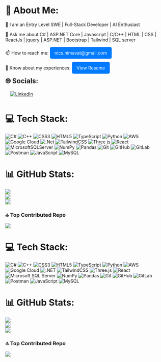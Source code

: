 <h1>💫 About Me:</h1>
<p>📝 I am an Entry Level SWE | Full-Stack Developer | AI Enthusiast</p>

<p>💬 Ask me about C# | ASP.NET Core | Javascript | C/C++ | HTML | CSS | ReactJs | jquery | ASP.NET | Bootstrap | Tailwind | SQL server</p>

<p style="margin: 10px 0;">
    📫 How to reach me: 
    <a href="mailto:nics.nimavat@gmail.com" style="display: inline-block; padding: 10px 15px; background-color: #007BFF; color: white; text-decoration: none; border-radius: 5px; transition: background-color 0.3s;">nics.nimavat@gmail.com</a>
</p>
<p style="margin: 10px 0;">
    📄 Know about my experiences: 
    <a href="https://drive.google.com/file/d/1ZzKq0yhGgM1S9bXBxUuXIUHIj_ZgdqNM/view?usp=sharing" style="display: inline-block; padding: 10px 15px; background-color: #007BFF; color: white; text-decoration: none; border-radius: 5px; transition: background-color 0.3s;">View Resume</a>
</p>


<h2 style="margin: 10px 0;">🌐 Socials:</h2>
<a href="https://linkedin.com/in/Nikhil Nimavat" style="display: inline-block; padding: 10px 15px;">
    <img src="https://img.shields.io/badge/LinkedIn-%230077B5.svg?logo=linkedin&logoColor=white" alt="LinkedIn" />
</a>

# 💻 Tech Stack:
![C#](https://img.shields.io/badge/c%23-%23239120.svg?style=for-the-badge&logo=csharp&logoColor=white) 
![C++](https://img.shields.io/badge/c++-%2300599C.svg?style=for-the-badge&logo=c%2B%2B&logoColor=white) 
![CSS3](https://img.shields.io/badge/css3-%231572B6.svg?style=for-the-badge&logo=css3&logoColor=white) 
![HTML5](https://img.shields.io/badge/html5-%23E34F26.svg?style=for-the-badge&logo=html5&logoColor=white) 
![TypeScript](https://img.shields.io/badge/typescript-%23007ACC.svg?style=for-the-badge&logo=typescript&logoColor=white) 
![Python](https://img.shields.io/badge/python-3670A0?style=for-the-badge&logo=python&logoColor=ffdd54) 
![AWS](https://img.shields.io/badge/AWS-%23FF9900.svg?style=for-the-badge&logo=amazon-aws&logoColor=white) 
![Google Cloud](https://img.shields.io/badge/GoogleCloud-%234285F4.svg?style=for-the-badge&logo=google-cloud&logoColor=white) 
![.Net](https://img.shields.io/badge/.NET-5C2D91?style=for-the-badge&logo=.net&logoColor=white) 
![TailwindCSS](https://img.shields.io/badge/tailwindcss-%2338B2AC.svg?style=for-the-badge&logo=tailwind-css&logoColor=white) 
![Three js](https://img.shields.io/badge/threejs-black?style=for-the-badge&logo=three.js&logoColor=white) 
![React](https://img.shields.io/badge/react-%2320232a.svg?style=for-the-badge&logo=react&logoColor=%2361DAFB) 
![MicrosoftSQLServer](https://img.shields.io/badge/Microsoft%20SQL%20Server-CC2927?style=for-the-badge&logo=microsoft%20sql%20server&logoColor=white) 
![NumPy](https://img.shields.io/badge/numpy-%23013243.svg?style=for-the-badge&logo=numpy&logoColor=white) 
![Pandas](https://img.shields.io/badge/pandas-%23150458.svg?style=for-the-badge&logo=pandas&logoColor=white) 
![Git](https://img.shields.io/badge/git-%23F05033.svg?style=for-the-badge&logo=git&logoColor=white) 
![GitHub](https://img.shields.io/badge/github-%23121011.svg?style=for-the-badge&logo=github&logoColor=white) 
![GitLab](https://img.shields.io/badge/gitlab-%23181717.svg?style=for-the-badge&logo=gitlab&logoColor=white) 
![Postman](https://img.shields.io/badge/Postman-FF6C37?style=for-the-badge&logo=postman&logoColor=white) 
![JavaScript](https://img.shields.io/badge/javascript-%23323330.svg?style=for-the-badge&logo=javascript&logoColor=%23F7DF1E) 
![MySQL](https://img.shields.io/badge/mysql-4479A1.svg?style=for-the-badge&logo=mysql&logoColor=white)

# 📊 GitHub Stats:
![](https://github-readme-stats.vercel.app/api?username=nick-n9&theme=tokyonight&hide_border=false&include_all_commits=true&count_private=false)<br/>
![](https://github-readme-streak-stats.herokuapp.com/?user=nick-n9&theme=tokyonight&hide_border=false)<br/>
![](https://github-readme-stats.vercel.app/api/top-langs/?username=nick-n9&theme=tokyonight&hide_border=false&include_all_commits=true&count_private=false&layout=compact)

### 🔝 Top Contributed Repo
![](https://github-contributor-stats.vercel.app/api?username=nick-n9&limit=5&theme=dark&combine_all_yearly_contributions=true)

# 💻 Tech Stack:
<img src="https://img.shields.io/badge/c%23-%23239120.svg?style=for-the-badge&logo=csharp&logoColor=white" alt="C#"> 
<img src="https://img.shields.io/badge/c++-%2300599C.svg?style=for-the-badge&logo=c%2B%2B&logoColor=white" alt="C++"> 
<img src="https://img.shields.io/badge/css3-%231572B6.svg?style=for-the-badge&logo=css3&logoColor=white" alt="CSS3"> 
<img src="https://img.shields.io/badge/html5-%23E34F26.svg?style=for-the-badge&logo=html5&logoColor=white" alt="HTML5"> 
<img src="https://img.shields.io/badge/typescript-%23007ACC.svg?style=for-the-badge&logo=typescript&logoColor=white" alt="TypeScript"> 
<img src="https://img.shields.io/badge/python-3670A0?style=for-the-badge&logo=python&logoColor=ffdd54" alt="Python"> 
<img src="https://img.shields.io/badge/AWS-%23FF9900.svg?style=for-the-badge&logo=amazon-aws&logoColor=white" alt="AWS"> 
<img src="https://img.shields.io/badge/GoogleCloud-%234285F4.svg?style=for-the-badge&logo=google-cloud&logoColor=white" alt="Google Cloud"> 
<img src="https://img.shields.io/badge/.NET-5C2D91?style=for-the-badge&logo=.net&logoColor=white" alt=".NET"> 
<img src="https://img.shields.io/badge/tailwindcss-%2338B2AC.svg?style=for-the-badge&logo=tailwind-css&logoColor=white" alt="TailwindCSS"> 
<img src="https://img.shields.io/badge/threejs-black?style=for-the-badge&logo=three.js&logoColor=white" alt="Three.js"> 
<img src="https://img.shields.io/badge/react-%2320232a.svg?style=for-the-badge&logo=react&logoColor=%2361DAFB" alt="React"> 
<img src="https://img.shields.io/badge/Microsoft%20SQL%20Server-CC2927?style=for-the-badge&logo=microsoft%20sql%20server&logoColor=white" alt="Microsoft SQL Server"> 
<img src="https://img.shields.io/badge/numpy-%23013243.svg?style=for-the-badge&logo=numpy&logoColor=white" alt="NumPy"> 
<img src="https://img.shields.io/badge/pandas-%23150458.svg?style=for-the-badge&logo=pandas&logoColor=white" alt="Pandas"> 
<img src="https://img.shields.io/badge/git-%23F05033.svg?style=for-the-badge&logo=git&logoColor=white" alt="Git"> 
<img src="https://img.shields.io/badge/github-%23121011.svg?style=for-the-badge&logo=github&logoColor=white" alt="GitHub"> 
<img src="https://img.shields.io/badge/gitlab-%23181717.svg?style=for-the-badge&logo=gitlab&logoColor=white" alt="GitLab"> 
<img src="https://img.shields.io/badge/Postman-FF6C37?style=for-the-badge&logo=postman&logoColor=white" alt="Postman"> 
<img src="https://img.shields.io/badge/javascript-%23323330.svg?style=for-the-badge&logo=javascript&logoColor=%23F7DF1E" alt="JavaScript"> 
<img src="https://img.shields.io/badge/mysql-4479A1.svg?style=for-the-badge&logo=mysql&logoColor=white" alt="MySQL">

# 📊 GitHub Stats:
<img src="https://github-readme-stats.vercel.app/api?username=nick-n9&theme=tokyonight&hide_border=false&include_all_commits=true&count_private=false"><br/>
<img src="https://github-readme-streak-stats.herokuapp.com/?user=nick-n9&theme=tokyonight&hide_border=false"><br/>
<img src="https://github-readme-stats.vercel.app/api/top-langs/?username=nick-n9&theme=tokyonight&hide_border=false&include_all_commits=true&count_private=false&layout=compact">

### 🔝 Top Contributed Repo
<img src="https://github-contributor-stats.vercel.app/api?username=nick-n9&limit=5&theme=dark&combine_all_yearly_contributions=true">




